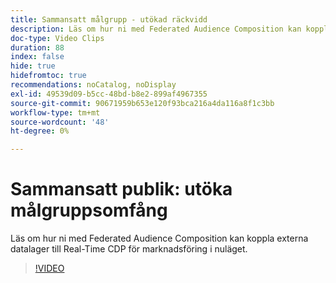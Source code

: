 ```yaml
---
title: Sammansatt målgrupp - utökad räckvidd
description: Läs om hur ni med Federated Audience Composition kan koppla externa datalager till Real-Time CDP för marknadsföring i nuläget.
doc-type: Video Clips
duration: 88
index: false
hide: true
hidefromtoc: true
recommendations: noCatalog, noDisplay
exl-id: 49539d09-b5cc-48bd-b8e2-899af4967355
source-git-commit: 90671959b653e120f93bca216a4da116a8f1c3bb
workflow-type: tm+mt
source-wordcount: '48'
ht-degree: 0%

---
```


# Sammansatt publik: utöka målgruppsomfång

Läs om hur ni med Federated Audience Composition kan koppla externa datalager till Real-Time CDP för marknadsföring i nuläget.

<!-- 62_S508_3442517_87_federated-audience-composition-expanding-audience-reach -->
>[!VIDEO](https://video.tv.adobe.com/v/3459795/?learn=on&enablevpops=true&captions=swe)
